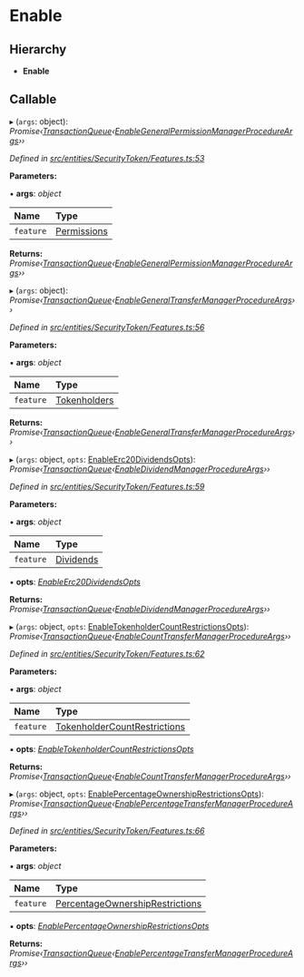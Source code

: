 # Enable

## Hierarchy

* **Enable**

## Callable

▸ \(`args`: object\): _Promise‹_[_TransactionQueue_](../classes/_entities_transactionqueue_.transactionqueue.md)_‹_[_EnableGeneralPermissionManagerProcedureArgs_](_types_index_.enablegeneralpermissionmanagerprocedureargs.md)_››_

_Defined in_ [_src/entities/SecurityToken/Features.ts:53_](https://github.com/PolymathNetwork/polymath-sdk/blob/550676f/src/entities/SecurityToken/Features.ts#L53)

**Parameters:**

▪ **args**: _object_

| Name | Type |
| :--- | :--- |
| `feature` | [Permissions](../enums/_types_index_.feature.md#permissions) |

**Returns:** _Promise‹_[_TransactionQueue_](../classes/_entities_transactionqueue_.transactionqueue.md)_‹_[_EnableGeneralPermissionManagerProcedureArgs_](_types_index_.enablegeneralpermissionmanagerprocedureargs.md)_››_

▸ \(`args`: object\): _Promise‹_[_TransactionQueue_](../classes/_entities_transactionqueue_.transactionqueue.md)_‹_[_EnableGeneralTransferManagerProcedureArgs_](_types_index_.enablegeneraltransfermanagerprocedureargs.md)_››_

_Defined in_ [_src/entities/SecurityToken/Features.ts:56_](https://github.com/PolymathNetwork/polymath-sdk/blob/550676f/src/entities/SecurityToken/Features.ts#L56)

**Parameters:**

▪ **args**: _object_

| Name | Type |
| :--- | :--- |
| `feature` | [Tokenholders](../enums/_types_index_.feature.md#tokenholders) |

**Returns:** _Promise‹_[_TransactionQueue_](../classes/_entities_transactionqueue_.transactionqueue.md)_‹_[_EnableGeneralTransferManagerProcedureArgs_](_types_index_.enablegeneraltransfermanagerprocedureargs.md)_››_

▸ \(`args`: object, `opts`: [EnableErc20DividendsOpts](_entities_securitytoken_features_.enableerc20dividendsopts.md)\): _Promise‹_[_TransactionQueue_](../classes/_entities_transactionqueue_.transactionqueue.md)_‹_[_EnableDividendManagerProcedureArgs_](_types_index_.enabledividendmanagerprocedureargs.md)_››_

_Defined in_ [_src/entities/SecurityToken/Features.ts:59_](https://github.com/PolymathNetwork/polymath-sdk/blob/550676f/src/entities/SecurityToken/Features.ts#L59)

**Parameters:**

▪ **args**: _object_

| Name | Type |
| :--- | :--- |
| `feature` | [Dividends](../enums/_types_index_.feature.md#dividends) |

▪ **opts**: [_EnableErc20DividendsOpts_](_entities_securitytoken_features_.enableerc20dividendsopts.md)

**Returns:** _Promise‹_[_TransactionQueue_](../classes/_entities_transactionqueue_.transactionqueue.md)_‹_[_EnableDividendManagerProcedureArgs_](_types_index_.enabledividendmanagerprocedureargs.md)_››_

▸ \(`args`: object, `opts`: [EnableTokenholderCountRestrictionsOpts](_entities_securitytoken_features_.enabletokenholdercountrestrictionsopts.md)\): _Promise‹_[_TransactionQueue_](../classes/_entities_transactionqueue_.transactionqueue.md)_‹_[_EnableCountTransferManagerProcedureArgs_](_types_index_.enablecounttransfermanagerprocedureargs.md)_››_

_Defined in_ [_src/entities/SecurityToken/Features.ts:62_](https://github.com/PolymathNetwork/polymath-sdk/blob/550676f/src/entities/SecurityToken/Features.ts#L62)

**Parameters:**

▪ **args**: _object_

| Name | Type |
| :--- | :--- |
| `feature` | [TokenholderCountRestrictions](../enums/_types_index_.feature.md#tokenholdercountrestrictions) |

▪ **opts**: [_EnableTokenholderCountRestrictionsOpts_](_entities_securitytoken_features_.enabletokenholdercountrestrictionsopts.md)

**Returns:** _Promise‹_[_TransactionQueue_](../classes/_entities_transactionqueue_.transactionqueue.md)_‹_[_EnableCountTransferManagerProcedureArgs_](_types_index_.enablecounttransfermanagerprocedureargs.md)_››_

▸ \(`args`: object, `opts`: [EnablePercentageOwnershipRestrictionsOpts](_entities_securitytoken_features_.enablepercentageownershiprestrictionsopts.md)\): _Promise‹_[_TransactionQueue_](../classes/_entities_transactionqueue_.transactionqueue.md)_‹_[_EnablePercentageTransferManagerProcedureArgs_](_types_index_.enablepercentagetransfermanagerprocedureargs.md)_››_

_Defined in_ [_src/entities/SecurityToken/Features.ts:66_](https://github.com/PolymathNetwork/polymath-sdk/blob/550676f/src/entities/SecurityToken/Features.ts#L66)

**Parameters:**

▪ **args**: _object_

| Name | Type |
| :--- | :--- |
| `feature` | [PercentageOwnershipRestrictions](../enums/_types_index_.feature.md#percentageownershiprestrictions) |

▪ **opts**: [_EnablePercentageOwnershipRestrictionsOpts_](_entities_securitytoken_features_.enablepercentageownershiprestrictionsopts.md)

**Returns:** _Promise‹_[_TransactionQueue_](../classes/_entities_transactionqueue_.transactionqueue.md)_‹_[_EnablePercentageTransferManagerProcedureArgs_](_types_index_.enablepercentagetransfermanagerprocedureargs.md)_››_

